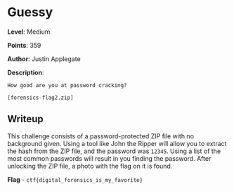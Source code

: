 # Guessy
**Level**: Medium

**Points**: 359

**Author**: Justin Applegate

**Description**:
```
How good are you at password cracking?

[forensics-flag2.zip]
```

## Writeup
This challenge consists of a password-protected ZIP file with no background given. Using a tool like John the Ripper will allow you to extract the hash from the ZIP file, and the password was `12345`. Using a list of the most common passwords will result in you finding the password. After unlocking the ZIP file, a photo with the flag on it is found.

**Flag** - `ctf{digital_forensics_is_my_favorite}`